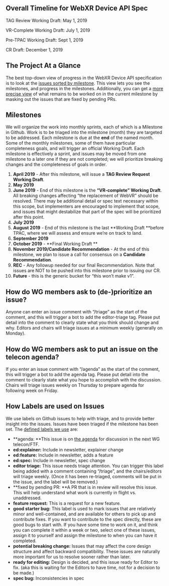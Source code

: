 ## Overall Timeline for WebXR Device API Spec

TAG Review Working Draft: May 1, 2019

VR-Complete Working Draft:  July 1, 2019

Pre-TPAC Working Draft: Sept 1, 2019

CR Draft: December 1, 2019

## The Project At a Glance

The best top-down view of progress in the WebXR Device API specification is to look at the [issues sorted by milestone](https://github.com/immersive-web/webxr/milestones?direction=asc&sort=due_date&state=open).  This view lets you see the milestones, and progress in the milestones.  Additionally, you can get a [more precise view](https://github.com/immersive-web/webxr/issues?utf8=%E2%9C%93&q=is%3Aissue+is%3Aopen+milestone%3A%22May+2019+Working+Draft%22+-label%3A%22fixed+by+pending+PR%22) of what remains to be worked on in the current milestone by masking out the issues that are fixed by pending PRs.

## Milestones

We will organize the work into monthly sprints, each of which is a Milestone in Github.  Work is to be triaged into the milestone (month) they are targeted to be addressed.   Each milestone is due at the **end** of the named month.  Some of the monthly milestones, some of them have particular completeness goals, and will trigger an official Working Draft.  Each milestone is effectively a sprint, and issues may be moved from one milestone to a later one if they are not completed; we will prioritize breaking changes and the completeness of goals in order.

1. **April 2019** - After this milestone, will issue a **TAG Review Request Working Draft**.
2. **May 2019**
3. **June 2019** - End of this milestone is the **“VR-complete” Working Draft**. All breaking changes affecting “the replacement of WebVR” should be resolved.   There may be additional detail or spec text necessary within this scope, but implementers are encouraged to implement that scope, and issues that might destabilize that part of the spec will be prioritized after this point.
4. **July 2019**
5. **August 2019** - End of this milestone is the last **Working Draft **before TPAC, where we will assess and ensure we’re on track to land.
6. **September 2019**
7. **October 2019** - **Final Working Draft **
8. **November 2019/Candidate Recommendation** - At the end of this milestone, we plan to issue a call for consensus on a **Candidate Recommendation**.
9. **REC** - Any followup needed for our final Recommendation.  Note that issues are NOT to be pushed into this milestone prior to issuing our CR.
10. **Future** - this is the generic bucket for “this won’t make v1”. 


## How do WG members ask to (de-)prioritize an issue?

Anyone can enter an issue comment with “/triage” as the start of the comment, and this will trigger a bot to add the editor-triage tag.  Please put detail into the comment to clearly state what you think should change and why.  Editors and chairs will triage issues at a minimum weekly (generally on Monday).

## How do WG members ask to put an issue on the telecon agenda?

If you enter an issue comment with “/agenda” as the start of the comment, this will trigger a bot to add the agenda tag.  Please put detail into the comment to clearly state what you hope to accomplish with the discussion.  Chairs will triage issues weekly on Thursday to prepare agenda for following week on Friday.

## How Labels are used on Issues

We use labels on Github issues to help with triage, and to provide better insight into the issues.  Issues have been triaged if the milestone has been set.  The [defined labels we use](https://github.com/immersive-web/webxr/labels) are:

*   **agenda: **This issue is on [the agenda](https://github.com/immersive-web/webxr/labels/agenda) for discussion in the next WG telecon/FTF.  
*   **ed:explainer:** Include in newsletter, explainer change
*   **ed:feature:** Include in newsletter, adds a feature
*   **ed:spec:** Include in newsletter, spec change
*   **editor triage:** This issue needs triage attention.  You can trigger this label being added with a comment containing “/triage”, and the chairs/editors will triage weekly.  (Once it has been re-triaged, comments will be put in the issue, and the label will be removed.)
*   **fixed by pending PR: **A PR that is in review will resolve this issue.  This will help understand what work is currently in flight vs. unaddressed.
*   **feature request:** This is a request for a new feature.
*   **good starter bug:** This label is used to mark issues that are relatively minor and well-contained, and are available for others to pick up and contribute fixes.  If you want to contribute to the spec directly, these are good bugs to start with.  If you have some time to work on it, and think you can complete it within a week or two, select one of these issues, assign it to yourself and assign the milestone to when you can have it completed. 
*   **potential breaking change:** Issues that may affect the core design structure and affect backward compatibility.  These issues are naturally more important for us to resolve sooner rather than later.
*   **ready for editing:** Design is decided, and this issue ready for Editor to fix.  (aka this is waiting for the Editors to have time, not for a decision to be made.)
*   **spec bug:** Inconsistencies in spec
